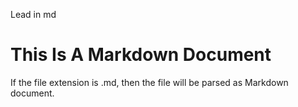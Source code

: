 Lead in md

# This Is A Markdown Document

If the file extension is .md, then the file will be parsed as Markdown document.
